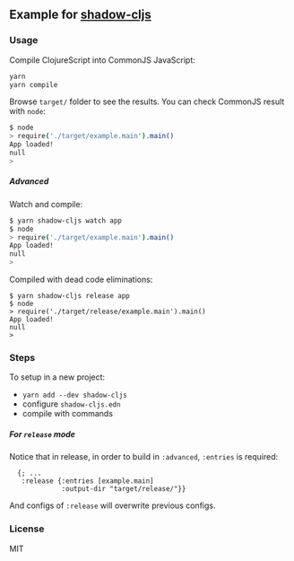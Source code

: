 
Example for [shadow-cljs](https://github.com/thheller/shadow-cljs)
----

### Usage

Compile ClojureScript into CommonJS JavaScript:

```bash
yarn
yarn compile
```

Browse `target/` folder to see the results. You can check CommonJS result with `node`:

```bash
$ node
> require('./target/example.main').main()
App loaded!
null
>
```

##### Advanced

Watch and compile:

```bash
$ yarn shadow-cljs watch app
$ node
> require('./target/example.main').main()
App loaded!
null
>
```

Compiled with dead code eliminations:

```basn
$ yarn shadow-cljs release app
$ node
> require('./target/release/example.main').main()
App loaded!
null
>
```

### Steps

To setup in a new project:

* `yarn add --dev shadow-cljs`
* configure `shadow-cljs.edn`
* compile with commands

##### For `release` mode

Notice that in release, in order to build in `:advanced`, `:entries` is required:

```edn
  {; ...
   :release {:entries [example.main]
             :output-dir "target/release/"}}
```

And configs of `:release` will overwrite previous configs.

### License

MIT
